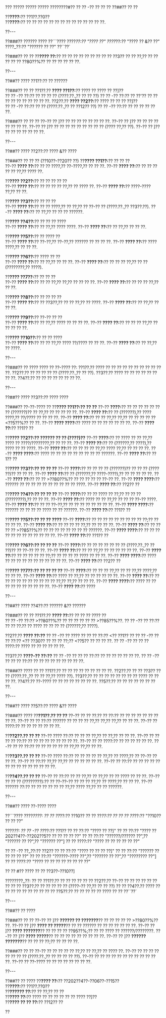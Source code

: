 ??? ????? ????? ????? ????????#?? ?? ?? -?? ?? ?? ??
??##?? ?? ??

??**????:**?? ??1??.??0??  
??**????:**?? ?? ?? ?? ?? ?? ?? ?? ?? ?? ?? ?? ?? ?? ??.

??---

??###?? ?????? ????
??```????
????_??:?? "???? ??"
????_??:?? "???? ?? &?? ??"
????_??:?? "?????? ?? ??"
??``??`

??###?? ?? ??
??**???? ??:**?? ?? ?? ?? ?? ?? ?? ?? ?? ?? ??3?? ?? ?? ??,?? ?? ?? ?? ?? ?? ??80??%?? ?? ?? ?? ?? ?? ??.

??---

??##?? ???? ??1??:?? ?? ??????

??###?? ?? ??
??1??.?? **???? ??1??:**?? ???? ?? ???? ?? ??]??  
??  ?? -?? ??:?? ?? ?? ?? ?? (????.??.,?? ?? ?? ??)
??  ?? -?? ??:?? ?? ??'?? ?? ?? ?? ?? ?? ?? ?? ?? ?? ??.
??2??.?? **???? ??2??:**?? ???? ?? ?? ?? ??]??  
??  ?? -?? ??:?? ?? ?? (????.??.,?? ?? ??12?? ??)
??  ?? -?? ??:?? ?? ?? ?? ?? ?? ??.

??###?? ?? ?? ??
??-?? ?? ]?? ?? ?? ?? ?? ?? ?? ?? ??.
??-?? ?? ]?? ?? ?? ?? ?? ?? ?? ?? ??.
??-?? ?? ]?? ?? ?? ?? ?? ?? ?? ?? ?? ?? (???? ??,?? ??).
??-?? ?? ]?? ?? ?? ?? ?? ?? ?? ??.

??---

??##?? ???? ??2??:?? ???? &?? ????

??###?? ?? ?? ?? (??10??-??20?? ??)
??**???? ??1??:**?? ?? ?? ??  
??-?? **???? ??:**?? ?? ?? ????,?? ??-????,?? ?? ?? ??.
??-?? **???? ??:**?? ?? ?? ?? ?? ?? ??,?? ???? ??.

??**???? ??2??:**?? ?? ?? ?? ?? ??  
??-?? **???? ??:**?? ?? ?? ?? ?? ??,?? ?? ???? ??.
??-?? **???? ??:**?? ????-???? ??,?? ?? ??.

??**???? ??3??:**?? ?? ?? ??  
??-?? **???? ??:**?? ?? ?? ????,?? ?? ??,?? ?? ??-?? ?? (????.??.,?? ??3??.??).
??-?? **???? ??:**?? ?? ??,?? ?? ?? ?? ??????.

??**???? ??4??:**?? ?? ?? ?? ????  
??-?? **???? ??:**?? ?? ??,?? ???? ????.
??-?? **???? ??:**?? ?? ??,?? ?? ?? ??.

??**???? ??5??:**?? ?? ???? ??  
??-?? **???? ??:**?? ??-??,?? ??-??,?? ?????? ?? ?? ?? ??.
??-?? **???? ??:**?? ???? ????,?? ?? ?? ??.

??**???? ??6??:**?? ???? ?? ??  
??-?? **???? ??:**?? ?? ??,?? ?? ?? ??.
??-?? **???? ??:**?? ?? ?? ?? ??,?? ?? ?? (????????,?? ????).

??**???? ??7??:**?? ?? ?? ??  
??-?? **???? ??:**?? ?? ?? ??,?? ??,?? ?? ?? ?? ??.
??-?? **???? ??:**?? ?? ?? ?? ??,?? ?? ??.

??**???? ??8??:**?? ?? ?? ?? ??  
??-?? **???? ??:**?? ?? ??3??,?? ?? ?? ??,?? ?? ????.
??-?? **???? ??:**?? ?? ??,?? ?? ?? ??.

??**???? ??9??:**?? ??-?? ?? ??  
??-?? **???? ??:**?? ?? ??,?? ???? ?? ?? ?? ??.
??-?? **???? ??:**?? ?? ?? ?? ??,?? ?? ?? ?? ?? ??.

??**???? ??10??:**?? ?? ?? ????  
??-?? **???? ??:**?? ?? ?? ??,?? ???? ??/???? ?? ?? ??.
??-?? **???? ??:**?? ?? ??,?? ?? ????.

??---

??###?? ?? ????
???? ?? ??-???? ??:
??1??.?? ???? ?? ?? ?? ?? ?? ?? ?? ?? ?? ?? ??.
??2??.?? ?? ?? ?? ?? ?? (????.??.,?? ?? ??).
??3??.?? ???? ?? ?? ?? ?? ?? ?? ?? ??.
??4??.?? ?? ?? ?? ?? ?? ?? ?? ??.

??---

??##?? ???? ??3??:?? ???? ????

??###?? ??-??-???? ??
??**???? ??1??:?? ?? ??**
??-?? **????:**?? ?? ?? ?? ?? ?? ?? ?? (??????)?? ?? ??,?? ?? ?? ?? ?? ??.
??-?? **???? ??:**?? ?? (??????),?? ???? ????,?? ??/???? ?? ?? ?? ??.
??-?? **???? ??:**?? ?? ?? ??,?? ??,?? ?? ?? ?? ?? ?? <??5??%?? ?? ??.
??-?? **???? ????:**?? ???? ?? ?? ?? ?? ?? ?? ??.
??-?? **???? ??:**?? ??1?? ??

??**???? ??2??:?? ?????? ?? ?? (????)??**
??-?? **????:**?? ?? ???? ?? ?? ??,?? ???? ?? ????/????????,?? ?? ?? ??.
??-?? **???? ??:**?? ?? (??????,?? ????),?? ???? ?? ?? ????.
??-?? **???? ??:**?? ?? ?? ?? ?? ??,?? ???? ??,?? ?? ?? ?? ??.
??-?? **???? ????:**?? ???? ?? ?? ?? ?? ?? ?? ?? ?? ?? ??????.
??-?? **???? ??:**?? ??1?? ??

??**???? ??3??:?? ?? ?? ??**
??-?? **????:**?? ?? ?? ?? ?? (??????)?? ?? ?? ?? (???? ??)?? ?? ?? ??.
??-?? **???? ??:**?? ?? (??????,?? ????-????),?? ?? ?? ?? ?? ??.
??-?? **???? ??:**?? ?? ?? >??80??%?? ?? ?? ?? ?? ?? ??-?? ??.
??-?? **???? ????:**?? ?????? ?? ?? ?? ?? ?? ?? ?? ?? ?? ?? ????.
??-?? **???? ??:**?? ??2?? ??

??**???? ??4??:?? ?? ?? ??**
??-?? **????:**?? ?? ?? ???? ?? ??,?? ?? ?? ?? (????????),?? ?? ?? ??.
??-?? **???? ??:**?? ???? ?? ?? ??,?? ?? ?? ?? ??-?? ????.
??-?? **???? ??:**?? ?? ?? ??-??,?? ?? ?? ?? ?? ?? ?? ?? ??.
??-?? **???? ????:**?? ?????? ?? ?? ?? ?? ???? ?? ?? ??????.
??-?? **???? ??:**?? ??1?? ??

??**???? ??5??:?? ?? ?? ????**
??-?? **????:**?? ?? ?? ?? ?? ?? ?? ?? ?? ?? ??;?? ?? ?? ?? ??.
??-?? **???? ??:**?? ?? ?? ?? ?? ??,?? ?? ?? ?? ??.
??-?? **???? ??:**?? ?? ?? ?? ?? >??85??%?? ?? ?? ?? ?? ?? ?? ?? ?? ??????.
??-?? **???? ????:**?? ?? ?? ?? ?? ?? ?? ?? ?? ?? ?? ?? ??.
??-?? **???? ??:**?? ??1?? ??

??**???? ??6??:?? ?? ?? ??**
??-?? **????:**?? ?? ?? ?? ?? ?? ?? ?? (????.??.,?? ?? ??)?? ?? ??-?? ?? ??.
??-?? **???? ??:**?? ?? ?? ??,?? ?? ?? ?? ?? ?? ??.
??-?? **???? ??:**?? ?? ?? ?? ?? ?? ??;?? ?? ?? ?? ?? ???? ?? ?? ??.
??-?? **???? ????:**?? ???? ?? ?? ?? ?? ?? ?? ?? ?? ?? ?? ??.
??-?? **???? ??:**?? ??2?? ??

??**???? ??7??:?? ?? ?? ?? ??**
??-?? **????:**?? ?? ?? ?? ??,?? ?? ?? ??,?? ????,?? ?? ?? ??.
??-?? **???? ??:**?? ???? ?? ??,?? ?? ?? ?? ?? ?? ??.
??-?? **???? ??:**?? ?? ?? ?? ?? ?? ?? ?? ?? ?? ?? ??,?? ??,?? ?? ?? ??.
??-?? **???? ????:**?? ???? ?? ?? ?? ?? ?? ?? ?? ?? ?? ??.
??-?? **???? ??:**?? ????

??---

??##?? ???? ??4??:?? ?????? &?? ??????

??###?? ?? ??
??1??.?? **???? ??:**?? ?? ?? ?? ???? ??  
??  ?? -?? ??:?? >??80??%?? ?? ?? ?? ?? ?? ?? >??85??%??.
??  ?? -?? ?? ??:?? ?? ?? ??.?? ?? ???? ?? ?? ?? ?? (??????,?? ????).

??2??.?? **???? ??:??**
??  ?? -?? ?? ???? ?? ?? ?? ??:?? <?? ??1?? ??
??  ?? -?? ?? ?? ??:?? <?? ??30?? ?? ?? ?? ??;?? <??5?? ?? ?? ?? ??.
??  ?? -?? ?? ?? ?? ????:?? ???? ?? ?? ?? ?? ?? ??.

??3??.?? **????-?? ??:??**
??  ?? -?? ?? ?? ?? ??:?? ?? ?? ?? ?? ?? ?? ??.
??  ?? -?? ?? ?? ?? ??:?? ?? ?? ?? ?? ?? ?? ?? ?? ??.

??###?? ???? ?? ??
??1??.?? ?? ?? ?? ?? ?? ?? ?? ?? ??.
??2??.?? ?? ?? ??3?? ?? ?? (????.??.,?? ?? ?? ??,?? ???? ??).
??3??.?? ?? ?? ?? ?? ?? ?? ?? ?? ???? ?? ?? ?? ??.
??4??.?? ??-???? ?? ?? ?? ?? ?? ?? ?? ??.
??5??.?? ?? ?? ?? ?? ?? ?? ?? ??.

??---

??##?? ???? ??5??:?? ???? &?? ????

??###?? ????
??**??1??.?? ?? ??**
??-?? ?? ?? ??.?? ?? ??:?? ?? ?? ?? ?? ?? ?? ?? ?? ??.
??-?? ?? ?? ??:?? ?????? ?? ?? ?? ?? ??,?? ??,?? ??,?? ?? ?? ??.
??-?? ?? ????:?? ?? ?? ?? ?? ?? ?? ??.

??**??2??.?? ?? ??**
??-?? ???? ??:?? ?? ?? ?? ??,?? ?? ??,?? ?? ?? ??.
??-?? ?? ?? ?? ?? ??:?? ?? ?? ?? ?? ?? ?? ?? ?? ??.
??-?? ?? ?? ????:?? ?? ?? ?? ?? ?? ??.
??-?? ?? ?? ??:?? ?? ?? ?? ?? ?? ?? ??,?? ??,?? ?? ??.

??**??3??.?? ?? ??**
??-?? ???? ??:?? ?? ?? ?? ?? ?? ??,?? ?? ????,?? ?? ??-?? ?? ?? ??.
??-?? ?? ??:?? ??,?? ??,?? ?? ?? ?? ?? ?? ??.
??-?? ?? ??:?? ?? ?? ?? ?? ?? ?? ?? ?? ?? ?? ?? ?? ?? ??.

??**??4??.?? ?? ??**
??-?? ?? ??:?? ?? ?? ??,?? ?? ??,?? ?? ?? ???? ?? ?? ??.
??-?? ?? ?? ?? (????????):?? ?? ??-??-?? ?? ?? ?? ??,?? ?? ????,?? ?? ?? ??.
??-?? ?????? ??:?? ?? ?? ?? ?? ?? ?? ??,?? ???? ??,?? ?? ?? ??????.

??---

??##?? ???? ??-???? ????

??```????
????_????:
?? ?? ??_??:?? ??10??
?? ?? ??_??:?? ??
?? ?? ??_??:?? "??10?? ?? ?? ??"

????_??:
?? ?? -?? ??_??:?? ??1??
??   ?? ??:?? "???? ?? ??]"
??   ?? ??:?? "???? ??202??4??-??202??5?? ?? ?? ?? ?? ??"
??   ?? ??:?? "??????/?????? ??",?? "?????? ?? ??",?? "?????? ??"]
??   ?? ????:?? "???? ?? ?? ?? ?? ?? ??"

?? ?? -?? ??_??:?? ??2??
??   ?? ??:?? "???? ?? ?? ?? ??]"
??   ?? ??:?? "?????? ?? ?? ?? ?? ??"
??   ?? ??:?? "??????-???? ??",?? "?????? ?? ??",?? "???????? ??"]
??   ?? ????:?? "???? ?? ?? ?? ?? ?? ?? ?? ??"

?? ?? #?? ???? ?? ?? ??3??-??10??]

????????_??:
?? ?? ??1??.?? ?? ?? ?? ??
?? ?? ??2??.?? ??-?? ?? ?? ?? ?? ?? ?? ??
?? ?? ??3??.?? ?? ?? ?? ?? ?? (????-?? ??,?? ?? ?? ??)
?? ?? ??4??.?? ???? ?? ?? ?? ?? ?? ?? ?? ??
?? ?? ??5??.?? ?? ?? ?? ?? ?? ???? ?? ??
??``??`

??---

??##?? ?? ????

??###?? ?? ??
??-?? ?? ]?? **?????? ?? ???????**?? ?? ?? ?? ?? ?? >??80??%?? ??.
??-?? ?? ]?? **???? ?? ?????**?? ?? ?? ?????? ?? ?? ?? ?? ?? ?? ??.
??-?? ?? ]?? **???? ???????**?? ?? ?? ?? ?? ??95??%;?? ?? ?? ???? ?? ??????/????????.
??-?? ?? ]?? **???? ?????**?? ?? ?? ?? ?? ?? ?? ?? ?? ??.
??-?? ?? ]?? **?????? ???????**?? ?? ?? ?? ??;?? ?? ?? ?? ??.

??###?? ?? ??
??-?? ?? ?? ?? ?? ?? ??,?? ?? ??,?? ?? ???? ??.
??-?? ?? ?? ?? ?? ?? ?? ?? ?? (????.??.,?? ?? ?? ?? ?? ??).
??-?? ?? ?? ?? ?? ?? ?? ?? ?? ?? ?? ?? ??.
??-?? ?? ??-???? ?? ?? ?? ?? ?? ?? ?? ??.

??---

??##?? ?? ????
??**???? ??:**?? ??202??4??-??06??-??15??  
??**????:**?? ??1??.??0??  
??**?????? ??:**?? ?? ??,?? ?? ??  
??**???? ??:**?? ???? ?? ?? ?? ?? ?? ?? ???? ??]??  
??**???? ?? ?? ??:**?? ??12?? ??

??